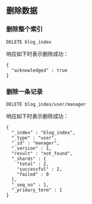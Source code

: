 ## 删除数据
### 删除整个索引
```
DELETE blog_index
```
响应如下时表示删除成功：
```
{
  "acknowledged" : true
}
```
### 删除一条记录
```
DELETE blog_index/user/manager
```
响应如下时表示删除成功：
```
{
  "_index" : "blog_index",
  "_type" : "user",
  "_id" : "manager",
  "_version" : 1,
  "result" : "not_found",
  "_shards" : {
    "total" : 2,
    "successful" : 2,
    "failed" : 0
  },
  "_seq_no" : 1,
  "_primary_term" : 1
}

```
